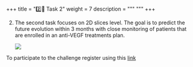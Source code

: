 
+++
title = "2️⃣🎯 Task 2"
weight = 7
description = """ """
+++

2.  The second task focuses on 2D slices level. The goal is to predict the future evolution within 3 months with close monitoring of patients that are enrolled in an anti-VEGF treatments plan. 
    
    ![](https://rumc-gcorg-p-public.s3.amazonaws.com/i/2024/04/05/mario_task_2_gray_bg_jV1BuQd.png)
    

To participate to the challenge register using this [link]()